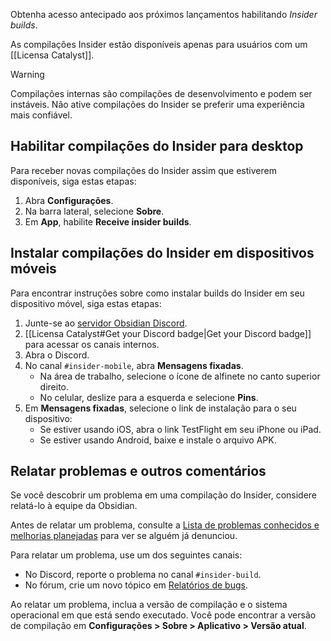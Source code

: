 Obtenha acesso antecipado aos próximos lançamentos habilitando _Insider builds_.

As compilações Insider estão disponíveis apenas para usuários com um [[Licensa Catalyst]].

> [!warning]
> Compilações internas são compilações de desenvolvimento e podem ser instáveis. Não ative compilações do Insider se preferir uma experiência mais confiável.

## Habilitar compilações do Insider para desktop

Para receber novas compilações do Insider assim que estiverem disponíveis, siga estas etapas:

1. Abra **Configurações**.
2. Na barra lateral, selecione **Sobre**.
3. Em **App**, habilite **Receive insider builds**.

## Instalar compilações do Insider em dispositivos móveis

Para encontrar instruções sobre como instalar builds do Insider em seu dispositivo móvel, siga estas etapas:

1. Junte-se ao [servidor Obsidian Discord](https://discord.gg/veuWUTm).
2. [[Licensa Catalyst#Get your Discord badge|Get your Discord badge]] para acessar os canais internos.
3. Abra o Discord.
4. No canal `#insider-mobile`, abra **Mensagens fixadas**.
    - Na área de trabalho, selecione o ícone de alfinete no canto superior direito.
    - No celular, deslize para a esquerda e selecione **Pins**.
5. Em **Mensagens fixadas**, selecione o link de instalação para o seu dispositivo:
    - Se estiver usando iOS, abra o link TestFlight em seu iPhone ou iPad.
    - Se estiver usando Android, baixe e instale o arquivo APK.

## Relatar problemas e outros comentários

Se você descobrir um problema em uma compilação do Insider, considere relatá-lo à equipe da Obsidian.

Antes de relatar um problema, consulte a [Lista de problemas conhecidos e melhorias planejadas](https://forum.obsidian.md/t/list-of-known-issues-and-planned-improvements/14286) para ver se alguém já denunciou.

Para relatar um problema, use um dos seguintes canais:

- No Discord, reporte o problema no canal `#insider-build`.
- No fórum, crie um novo tópico em [Relatórios de bugs](https://forum.obsidian.md/c/bug-reports/7).

Ao relatar um problema, inclua a versão de compilação e o sistema operacional em que está sendo executado. Você pode encontrar a versão de compilação em **Configurações > Sobre > Aplicativo > Versão atual**.